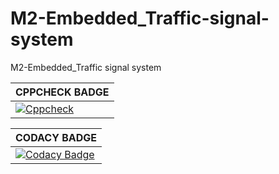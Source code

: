 # M2-Embedded_Traffic-signal-system

M2-Embedded_Traffic signal system

|CPPCHECK BADGE|
|---|
|[![Cppcheck](https://github.com/robin6119/M2-Embedded_Traffic-signal-system/actions/workflows/cppcheck.yml/badge.svg)](https://github.com/robin6119/M2-Embedded_Traffic-signal-system/actions/workflows/cppcheck.yml)|

|CODACY BADGE|
|---|
|[![Codacy Badge](https://app.codacy.com/project/badge/Grade/af568a389af94facaee1a1f1cf679bc5)](https://www.codacy.com/gh/robin6119/M2-Embedded_Traffic-signal-system/dashboard?utm_source=github.com&amp;utm_medium=referral&amp;utm_content=robin6119/M2-Embedded_Traffic-signal-system&amp;utm_campaign=Badge_Grade)|
